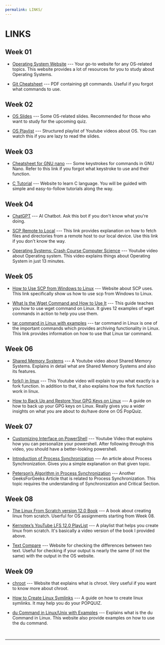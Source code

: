 ```yaml
---
permalink: LINKS/
---
```


# LINKS

## Week 01

* [Operating System Website](https://os.vlsm.org/) --- 
Your go-to website for any OS-related topics.
This website provides a lot of resources for you to study about Operating Systems.

* [Git Cheatsheet](https://education.github.com/git-cheat-sheet-education.pdf) --- 
PDF containing git commands.
Useful if you forgot what commands to use.

## Week 02

* [OS Slides](https://github.com/os2xx/os/tree/master/Slides/) --- 
Some OS-related slides.
Recommended for those who want to study for the upcoming quiz.

* [OS Playlist](https://os.vlsm.org/playlists/) --- 
Structured playlist of Youtube videos about OS.
You can watch this if you are lazy to read the slides.

## Week 03

* [Cheatsheet for GNU nano](https://www.nano-editor.org/dist/latest/cheatsheet.html) --- 
Some keystrokes for commands in GNU Nano.
Refer to this link if you forgot what keystroke to use and their function.

* [C Tutorial](https://www.w3schools.com/c/index.php) --- 
Website to learn C language.
You will be guided with simple and easy-to-follow tutorials along the way.

## Week 04

* [ChatGPT](https://chat.openai.com/) ---
AI Chatbot.
Ask this bot if you don't know what you're doing.

* [SCP Remote to Local](https://linuxhint.com/scp-remote-to-local/) ---
This link provides explanation on how to fetch files and directories from a remote host to our local device.
Use this link if you don't know the way.

* [Operating Systems: Crash Course Computer Science](https://www.youtube.com/watch?v=26QPDBe-NB8) ---
Youtube video about Operating system.
This video explains things about Operating System in just 13 minutes.

## Week 05

* [How to Use SCP from Windows to Linux](https://linuxhint.com/scp-windows-linux/) ---
Website about SCP uses.
This link specifically show us how to use scp from Windows to Linux.

* [What Is the Wget Command and How to Use It](https://www.hostinger.com/tutorials/wget-command-examples/) ---
This guide teaches you how to use wget command on Linux.
It gives 12 examples of wget commands in action to help you use them.

* [tar command in Linux with examples](https://www.geeksforgeeks.org/tar-command-linux-examples/) ---
tar command in Linux is one of the important commands which provides archiving functionality in Linux.
This link provides information on how to use that Linux tar command.

## Week 06

* [Shared Memory Systems](https://www.youtube.com/watch?v=uHtzOFwgD74) ---
A Youtube video about Shared Memory Systems.
Explains in detail what are Shared Memory Systems and also its features.

* [fork() in linux](https://www.youtube.com/watch?v=CaWgJIbwb-4) ---
This Youtube video will explain to you what exactly is a fork function.
In addition to that, it also explains how the fork function work in linux.

* [How to Back Up and Restore Your GPG Keys on Linux](https://www.howtogeek.com/816878/how-to-back-up-and-restore-gpg-keys-on-linux/) ---
A guide on how to back up your GPG keys on Linux.
Really gives you a wider insights on what you are about to do/have done on OS PopQuiz. 

## Week 07

* [Customizing Interface on PowerShell](https://www.youtube.com/watch?v=-G6GbXGo4wo) ---
Youtube Video that explains how you can personalize your powershell.
After following through this video, you should have a better-looking powershell.

* [Introduction of Process Synchronization](https://www.geeksforgeeks.org/introduction-of-process-synchronization/) ---
An article about Process Synchronization.
Gives you a simple explanation on that given topic.

* [Peterson’s Algorithm in Process Synchronization](https://www.geeksforgeeks.org/petersons-algorithm-in-process-synchronization/?ref=lbp) ---
Another GeeksForGeeks Article that is related to Process Synchronization.
This topic requires the understanding of Synchronization and Critical Section.

## Week 08

* [The Linux From Scratch version 12.0 Book](https://www.linuxfromscratch.org/lfs/view/12.0/) ---
A book about creating linux from scratch.
Userful for OS assignments starting from Week 08.

* [Kernotex’s YouTube LFS 12.0 PlayList](https://www.youtube.com/playlist?list=PLyc5xVO2uDsA5QPbtj_eYU8J0qrvU6315) ---
A playlist that helps you create linux from scratch.
It's basically a video version of the book I provided above.

* [Text Compare](https://text-compare.com/) ---
Website for checking the differences between two text.
Useful for checking if your output is nearly the same (if not the same) with the output in the OS website.

## Week 09

* [chroot](https://wiki.archlinux.org/title/chroot#:~:text=A%20chroot%20is%20an%20operation,is%20called%20a%20chroot%20jail.) ---
Website that explains what is chroot.
Very useful if you want to know more about chroot.

* [How to Create Linux Symlinks](https://www.linode.com/docs/guides/linux-symlinks/) ---
A guide on how to create linux symlinks.
It may help you do your POPQUIZ.

* [du Command in Linux/Unix with Examples](https://www.javatpoint.com/linux-du#:~:text=Command%20du%20stands%20for%20Disk,along%20with%20their%20respective%20sizes.) ---
Explains what is the du Command in Linux.
This website also provide examples on how to use the du command.

<br>
<hr>
